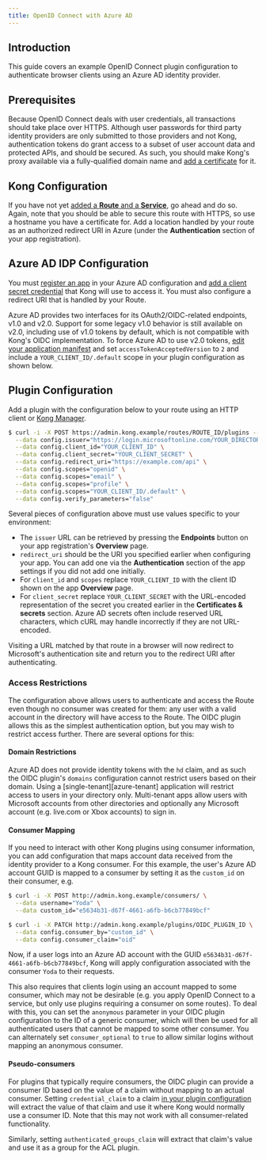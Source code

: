 ```yaml
---
title: OpenID Connect with Azure AD
---
```

## Introduction

This guide covers an example OpenID Connect plugin configuration to authenticate browser clients using an Azure AD identity provider.

## Prerequisites

Because OpenID Connect deals with user credentials, all transactions should take place over HTTPS. Although user passwords for third party identity providers are only submitted to those providers and not Kong, authentication tokens do grant access to a subset of user account data and protected APIs, and should be secured. As such, you should make Kong's proxy available via a fully-qualified domain name and [add a certificate][add-certificate] for it.

## Kong Configuration

If you have not yet [added a **Route** and a **Service**][add-service], go ahead and do so. Again, note that you should be able to secure this route with HTTPS, so use a hostname you have a certificate for. Add a location handled by your route as an authorized redirect URI in Azure (under the **Authentication** section of your app registration).

## Azure AD IDP Configuration

You must [register an app][azure-create-app] in your Azure AD configuration and [add a client secret credential][azure-client-secret] that Kong will use to access it. You must also configure a redirect URI that is handled by your Route.

Azure AD provides two interfaces for its OAuth2/OIDC-related endpoints, v1.0 and v2.0. Support for some legacy v1.0 behavior is still available on v2.0, including use of v1.0 tokens by default, which is not compatible with Kong's OIDC implementation. To force Azure AD to use v2.0 tokens, [edit your application manifest][azure-manifest] and set `accessTokenAcceptedVersion` to `2` and include a `YOUR_CLIENT_ID/.default` scope in your plugin configuration as shown below.

## Plugin Configuration

Add a plugin with the configuration below to your route using an HTTP client or [Kong Manager][enable-plugin].

```bash
$ curl -i -X POST https://admin.kong.example/routes/ROUTE_ID/plugins --data name="openid-connect" \
  --data config.issuer="https://login.microsoftonline.com/YOUR_DIRECTORY_ID/.well-known/openid-configuration" \
  --data config.client_id="YOUR_CLIENT_ID" \
  --data config.client_secret="YOUR_CLIENT_SECRET" \
  --data config.redirect_uri="https://example.com/api" \
  --data config.scopes="openid" \
  --data config.scopes="email" \
  --data config.scopes="profile" \
  --data config.scopes="YOUR_CLIENT_ID/.default" \
  --data config.verify_parameters="false" 
```

Several pieces of configuration above must use values specific to your environment:

* The `issuer` URL can be retrieved by pressing the **Endpoints** button on your app registration's **Overview** page.
* `redirect_uri` should be the URI you specified earlier when configuring your app. You can add one via the **Authentication** section of the app settings if you did not add one initially.
* For `client_id` and `scopes` replace `YOUR_CLIENT_ID` with the client ID shown on the app **Overview** page.
* For `client_secret` replace `YOUR_CLIENT_SECRET` with the URL-encoded representation of the secret you created earlier in the **Certificates & secrets** section. Azure AD secrets often include reserved URL characters, which cURL may handle incorrectly if they are not URL-encoded.

Visiting a URL matched by that route in a browser will now redirect to Microsoft's authentication site and return you to the redirect URI after authenticating.

### Access Restrictions

The configuration above allows users to authenticate and access the Route even though no consumer was created for them: any user with a valid account in the directory will have access to the Route. The OIDC plugin allows this as the simplest authentication option, but you may wish to restrict access further. There are several options for this:

#### Domain Restrictions

Azure AD does not provide identity tokens with the `hd` claim, and as such the OIDC plugin's `domains` configuration cannot restrict users based on their domain. Using a [single-tenant][azure-tenant] application will restrict access to users in your directory only. Multi-tenant apps allow users with Microsoft accounts from other directories and optionally any Microsoft account (e.g. live.com or Xbox accounts) to sign in.

#### Consumer Mapping

If you need to interact with other Kong plugins using consumer information, you can add configuration that maps account data received from the identity provider to a Kong consumer. For this example, the user's Azure AD account GUID is mapped to a consumer by setting it as the `custom_id` on their consumer, e.g.

```bash
$ curl -i -X POST http://admin.kong.example/consumers/ \
  --data username="Yoda" \
  --data custom_id="e5634b31-d67f-4661-a6fb-b6cb77849bcf"

$ curl -i -X PATCH http://admin.kong.example/plugins/OIDC_PLUGIN_ID \
  --data config.consumer_by="custom_id" \
  --data config.consumer_claim="oid"
```

Now, if a user logs into an Azure AD account with the GUID `e5634b31-d67f-4661-a6fb-b6cb77849bcf`, Kong will apply configuration associated with the consumer `Yoda` to their requests. 

This also requires that clients login using an account mapped to some consumer, which may not be desirable (e.g. you apply OpenID Connect to a service, but only use plugins requiring a consumer on some routes). To deal with this, you can set the `anonymous` parameter in your OIDC plugin configuration to the ID of a generic consumer, which will then be used for all authenticated users that cannot be mapped to some other consumer. You can alternately set `consumer_optional` to `true` to allow similar logins without mapping an anonymous consumer.

#### Pseudo-consumers

For plugins that typically require consumers, the OIDC plugin can provide a consumer ID based on the value of a claim without mapping to an actual consumer. Setting `credential_claim` to a claim [in your plugin configuration][credential-claim] will extract the value of that claim and use it where Kong would normally use a consumer ID. Note that this may not work with all consumer-related functionality.

Similarly, setting `authenticated_groups_claim` will extract that claim's value and use it as a group for the ACL plugin.

[azure-client-secret]: https://docs.microsoft.com/en-us/azure/active-directory/develop/quickstart-configure-app-access-web-apis#add-credentials-to-your-web-application
[azure-create-app]: https://docs.microsoft.com/en-us/azure/active-directory/develop/quickstart-register-app
[azure-manifest]: https://docs.microsoft.com/en-us/azure/active-directory/develop/reference-app-manifest#configure-the-app-manifest
[azure-tenants]: https://docs.microsoft.com/en-us/azure/active-directory/develop/single-and-multi-tenant-apps
[add-certificate]: /1.0.x/admin-api/#add-certificate
[add-service]: /enterprise/{{page.kong_version}}/getting-started/add-service
[oidc-id-token]: http://openid.net/specs/openid-connect-core-1_0.html#IDToken
[credential-claim]: https://docs.konghq.com/hub/kong-inc/openid-connect/#configcredential_claim
[enable-plugin]: /enterprise/{{page.kong_version}}/getting-started/enable-plugin/
